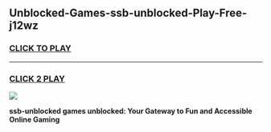 
## Unblocked-Games-ssb-unblocked-Play-Free-j12wz
<h3>
<a href="https://premium76.site?title=ssb-unblocked&ref=20M">CLICK TO PLAY</a></h3>
<hr>

<h3>
<a href="https://premium76.site?title=ssb-unblocked&ref=20M">CLICK 2 PLAY</a>
  
</h3>

<a href="https://premium76.site?title=ssb-unblocked&ref=19M"><img src="https://clearcache.store/games.png"></a>


**ssb-unblocked games unblocked: Your Gateway to Fun and Accessible Online Gaming**
